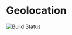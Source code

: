 # Geolocation

[![Build Status](https://travis-ci.org/koka831/geolocation-rs.svg?branch=master)](https://travis-ci.org/koka831/geolocation-rs)
